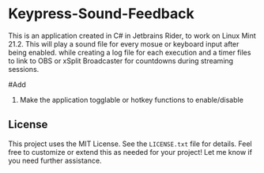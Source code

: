 # Keypress-Sound-Feedback
This is an application created in C# in Jetbrains Rider, to work on Linux Mint 21.2. This will play a sound file for every mosue or keyboard input after being enabled. while creating a log file for each execution and a timer files to link to OBS or xSplit Broadcaster for countdowns during streaming sessions.

#Add
1. Make the application togglable or hotkey functions to enable/disable


## License
This project uses the MIT License. See the `LICENSE.txt` file for details.
Feel free to customize or extend this as needed for your project! Let me know if you need further assistance.


